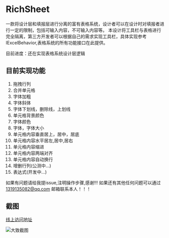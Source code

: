 # RichSheet

一款将设计层和填报层进行分离的富有表格系统，设计者可以在设计时对填报者进行一定的限制，包括可输入内容，不可输入内容等。
本设计将工具栏与表格进行完全隔离，第三方开发者可以根据自己的需求实现工具栏，具体实现参考IExcelBehavior,表格系统的所有功能接口在此提供。

目前进度：还在实现表格系统设计层逻辑

## 目前实现功能

1. 拖拽行列
2. 合并单元格
3. 字体加粗
4. 字体斜体
5. 字体下划线，删除线，上划线
6. 单元格背景颜色
7. 字体颜色
8. 字体，字体大小
9. 单元格内容垂直居上，居中，居底
10. 单元格内容水平居左,居中,居右
11. 单元格内容缩进
12. 单元格内容两端对齐
13. 单元格内容自动换行
14. 增删行列(公测中...)
15. 表达式(开发中...)

如果有问题请给我提issue,注明操作步骤,感谢!!! 如果还有其他任何问题可以通过 1319135082@qq.com 邮箱联系本人！！！
## 截图

[线上访问地址](https://hz-liuzhihao.github.io/RichSheet/example/dist/)

![大致截图](https://hz-liuzhihao.github.io/RichSheet/1.png)
